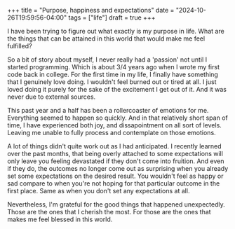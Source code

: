 +++
title = "Purpose, happiness and expectations"
date = "2024-10-26T19:59:56-04:00"
tags = ["life"]
draft = true
+++

I have been trying to figure out what exactly is my purpose in life. What are the things that can be attained in this world that would make me feel fulfilled? 

So a bit of story about myself, I never really had a 'passion' not until I started programming. Which is about 3/4 years ago when I wrote my first code back in college. For the first time in my life, I finally have something that I genuinely love doing. I wouldn't feel burned out or tired at all. I just loved doing it purely for the sake of the excitement I get out of it. And it was never due to external sources.  

This past year and a half has been a rollercoaster of emotions for me. Everything seemed to happen so quickly. And in that relatively short span of time, I have experienced both joy, and dissapointment on all sort of levels. Leaving me unable to fully process and contemplate on those emotions. 

A lot of things didn't quite work out as I had anticipated. I recently learned over the past months, that being overly attached to some expectations will only leave you feeling devastated if they don't come into fruition. And even if they do, the outcomes no longer come out as surprising when you already set some expectations on the desired result. You wouldn't feel as happy or sad compare to when you're not hoping for that particular outcome in the first place. Same as when you don't set any expectations at all.

Nevertheless, I'm grateful for the good things that happened unexpectedly. Those are the ones that I cherish the most. For those are the ones that makes me feel blessed in this world.

